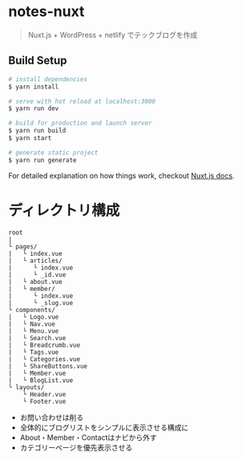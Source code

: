 # notes-nuxt

> Nuxt.js + WordPress + netlify でテックブログを作成

## Build Setup

``` bash
# install dependencies
$ yarn install

# serve with hot reload at localhost:3000
$ yarn run dev

# build for production and launch server
$ yarn run build
$ yarn start

# generate static project
$ yarn run generate
```

For detailed explanation on how things work, checkout [Nuxt.js docs](https://nuxtjs.org).


# ディレクトリ構成
```
root
|
└ pages/
|   └ index.vue
|   └ articles/
|      └ index.vue
|      └ _id.vue
|   └ about.vue
|   └ member/
|      └ index.vue
|      └ _slug.vue
└ components/
|   └ Logo.vue
|   └ Nav.vue
|   └ Menu.vue
|   └ Search.vue
|   └ Breadcrumb.vue
|   └ Tags.vue
|   └ Categories.vue
|   └ ShareButtons.vue
|   └ Member.vue
|   └ BlogList.vue
└ layouts/
    └ Header.vue
    └ Footer.vue
```
- お問い合わせは削る
- 全体的にブログリストをシンプルに表示させる構成に
- About・Member・Contactはナビから外す
- カテゴリーページを優先表示させる
